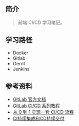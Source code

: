 ## 简介

> 前端 CI/CD 学习笔记。

## 学习路径

- Docker
- Gitlab
- Gerrit
- Jenkins

## 参考资料

- [GitLab 官方文档](https://docs.gitlab.com/runner/register/)
- [GitLab CI/CD 系列教程](https://www.bilibili.com/video/BV1iv41177zU/)
- [从 0 到 1 实现一套 CI/CD 流程](https://juejin.cn/book/6897616008173846543/section/6897634827311251471)
- [CI持续集成和CD持续交付](http://www.pickstyle.cn/CI&CD/1.html)
